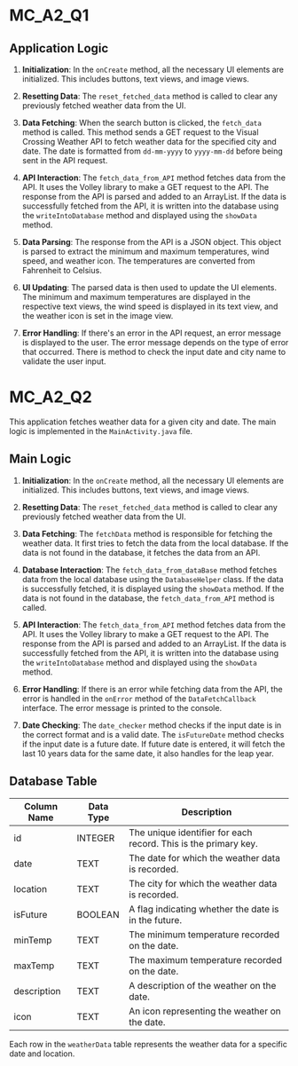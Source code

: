 # MC_A2_Q1

## Application Logic

1. **Initialization**: In the `onCreate` method, all the necessary UI elements are initialized. This includes buttons, text views, and image views.

2. **Resetting Data**: The `reset_fetched_data` method is called to clear any previously fetched weather data from the UI.

3. **Data Fetching**: When the search button is clicked, the `fetch_data` method is called. This method sends a GET request to the Visual Crossing Weather API to fetch weather data for the specified city and date. The date is formatted from `dd-mm-yyyy` to `yyyy-mm-dd` before being sent in the API request.

4. **API Interaction**: The `fetch_data_from_API` method fetches data from the API. It uses the Volley library to make a GET request to the API. The response from the API is parsed and added to an ArrayList. If the data is successfully fetched from the API, it is written into the database using the `writeIntoDatabase` method and displayed using the `showData` method.

5. **Data Parsing**: The response from the API is a JSON object. This object is parsed to extract the minimum and maximum temperatures, wind speed, and weather icon. The temperatures are converted from Fahrenheit to Celsius.

6. **UI Updating**: The parsed data is then used to update the UI elements. The minimum and maximum temperatures are displayed in the respective text views, the wind speed is displayed in its text view, and the weather icon is set in the image view.

7. **Error Handling**: If there's an error in the API request, an error message is displayed to the user. The error message depends on the type of error that occurred. There is method to check the input date and city name to validate the user input.



# MC_A2_Q2

This application fetches weather data for a given city and date. The main logic is implemented in the `MainActivity.java` file.

## Main Logic

1. **Initialization**: In the `onCreate` method, all the necessary UI elements are initialized. This includes buttons, text views, and image views.

2. **Resetting Data**: The `reset_fetched_data` method is called to clear any previously fetched weather data from the UI.

3. **Data Fetching**: The `fetchData` method is responsible for fetching the weather data. It first tries to fetch the data from the local database. If the data is not found in the database, it fetches the data from an API.

4. **Database Interaction**: The `fetch_data_from_dataBase` method fetches data from the local database using the `DatabaseHelper` class. If the data is successfully fetched, it is displayed using the `showData` method. If the data is not found in the database, the `fetch_data_from_API` method is called.

5. **API Interaction**: The `fetch_data_from_API` method fetches data from the API. It uses the Volley library to make a GET request to the API. The response from the API is parsed and added to an ArrayList. If the data is successfully fetched from the API, it is written into the database using the `writeIntoDatabase` method and displayed using the `showData` method.

6. **Error Handling**: If there is an error while fetching data from the API, the error is handled in the `onError` method of the `DataFetchCallback` interface. The error message is printed to the console.

7. **Date Checking**: The `date_checker` method checks if the input date is in the correct format and is a valid date. The `isFutureDate` method checks if the input date is a future date. If future date is entered, it will fetch the last 10 years data for the same date, it also handles for the leap year.


## Database Table

| Column Name | Data Type | Description |
|-------------|-----------|-------------|
| id          | INTEGER   | The unique identifier for each record. This is the primary key. |
| date        | TEXT      | The date for which the weather data is recorded. |
| location    | TEXT      | The city for which the weather data is recorded. |
| isFuture    | BOOLEAN   | A flag indicating whether the date is in the future. |
| minTemp     | TEXT      | The minimum temperature recorded on the date. |
| maxTemp     | TEXT      | The maximum temperature recorded on the date. |
| description | TEXT      | A description of the weather on the date. |
| icon        | TEXT      | An icon representing the weather on the date. |

Each row in the `weatherData` table represents the weather data for a specific date and location.
